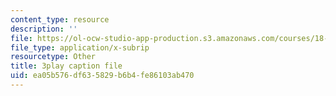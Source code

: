 ```yaml
---
content_type: resource
description: ''
file: https://ol-ocw-studio-app-production.s3.amazonaws.com/courses/18-01-single-variable-calculus-fall-2006/ea05b576df635829b6b4fe86103ab470_KhwQKE_tld0.srt
file_type: application/x-subrip
resourcetype: Other
title: 3play caption file
uid: ea05b576-df63-5829-b6b4-fe86103ab470
---
```


